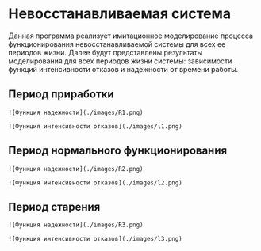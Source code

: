 # Невосстанавливаемая система
Данная программа реализует имитационное моделирование процесса функционирования невосстанавливаемой системы для всех ее периодов жизни.
Далее будут представлены результаты моделирования для всех периодов жизни системы: зависимости функций интенсивности отказов и надежности от времени работы.

## Период приработки
```
![Функция надежности](./images/R1.png)
```
```
![Функция интенсивности отказов](./images/l1.png)
```
## Период нормального функционирования
```
![Функция надежности](./images/R2.png)
```
```
![Функция интенсивности отказов](./images/l2.png)
```
## Период старения
```
![Функция надежности](./images/R3.png)
```
```
![Функция интенсивности отказов](./images/l3.png)
```

